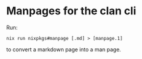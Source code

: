 # Manpages for the clan cli

Run:
```
nix run nixpkgs#manpage [.md] > [manpage.1]
```
to convert a markdown page into a man page.
